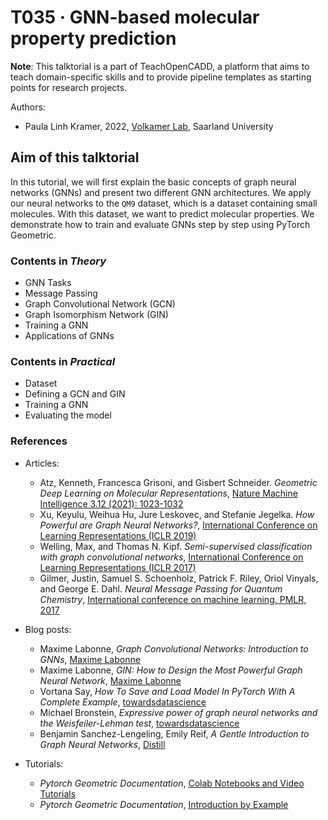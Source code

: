 # T035 · GNN-based molecular property prediction


**Note**: This talktorial is a part of TeachOpenCADD, a platform that aims to teach domain-specific skills and to provide pipeline templates as starting points for research projects.

Authors:

* Paula Linh Kramer, 2022, [Volkamer Lab](https://volkamerlab.org/), Saarland University


## Aim of this talktorial
In this tutorial, we will first explain the basic concepts of graph neural networks (GNNs) and present two different GNN architectures. We apply our neural networks to the `QM9` dataset, which is a dataset containing small molecules. With this dataset, we want to predict molecular properties. We demonstrate how to train and evaluate GNNs step by step using PyTorch Geometric.


### Contents in *Theory*

* GNN Tasks
* Message Passing
* Graph Convolutional Network (GCN)
* Graph Isomorphism Network (GIN)
* Training a GNN
* Applications of GNNs


### Contents in *Practical*

* Dataset
* Defining a GCN and GIN
* Training a GNN
* Evaluating the model


### References

* Articles:
    * Atz, Kenneth, Francesca Grisoni, and Gisbert Schneider. *Geometric Deep Learning on Molecular Representations*, [Nature Machine Intelligence 3.12 (2021): 1023-1032](https://arxiv.org/pdf/2107.12375.pdf)
    * Xu, Keyulu, Weihua Hu, Jure Leskovec, and Stefanie Jegelka. *How Powerful are Graph Neural Networks?*, [International Conference on Learning Representations (ICLR 2019)](https://arxiv.org/abs/1810.00826v3)
    * Welling, Max, and Thomas N. Kipf. *Semi-supervised classification with graph convolutional networks*, [International Conference on Learning Representations (ICLR 2017)](https://arxiv.org/pdf/1609.02907.pdf)
    * Gilmer, Justin, Samuel S. Schoenholz, Patrick F. Riley, Oriol Vinyals, and George E. Dahl. *Neural Message Passing for Quantum Chemistry*, [International conference on machine learning. PMLR, 2017](https://arxiv.org/pdf/1704.01212.pdf)


* Blog posts:
    * Maxime Labonne, *Graph Convolutional Networks: Introduction to GNNs*, [Maxime Labonne](https://mlabonne.github.io/blog/intrognn/)
    * Maxime Labonne, *GIN: How to Design the Most Powerful Graph Neural Network*, [Maxime Labonne](https://mlabonne.github.io/blog/gin/)
    * Vortana Say, *How To Save and Load Model In PyTorch With A Complete Example*, [towardsdatascience](https://towardsdatascience.com/how-to-save-and-load-a-model-in-pytorch-with-a-complete-example-c2920e617dee)
    * Michael Bronstein, *Expressive power of graph neural networks and the Weisfeiler-Lehman test*, [towardsdatascience](https://towardsdatascience.com/expressive-power-of-graph-neural-networks-and-the-weisefeiler-lehman-test-b883db3c7c49)
    * Benjamin Sanchez-Lengeling,  Emily Reif, *A Gentle Introduction to Graph Neural Networks*, [Distill](https://distill.pub/2021/gnn-intro/)


* Tutorials:
    * *Pytorch Geometric Documentation*, [Colab Notebooks and Video Tutorials](https://pytorch-geometric.readthedocs.io/en/latest/notes/colabs.html)
    * *Pytorch Geometric Documentation*, [Introduction by Example](https://pytorch-geometric.readthedocs.io/en/latest/notes/introduction.html#learning-methods-on-graphs)
